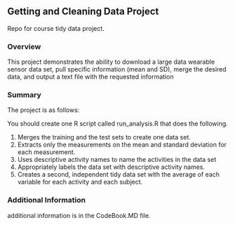 ## Getting and Cleaning Data Project

Repo for course tidy data project.

### Overview
This project demonstrates the ability to download a large data wearable sensor data set, pull specific information (mean and SD), merge the desired data, and output a text file with the requested information


###  Summary
The project is as follows:

You should create one R script called run_analysis.R that does the following. 
1. Merges the training and the test sets to create one data set.
2. Extracts only the measurements on the mean and standard deviation for each measurement. 
3. Uses descriptive activity names to name the activities in the data set
4. Appropriately labels the data set with descriptive activity names. 
5. Creates a second, independent tidy data set with the average of each variable for each activity and each subject. 

### Additional Information
additional information is in the CodeBook.MD file.